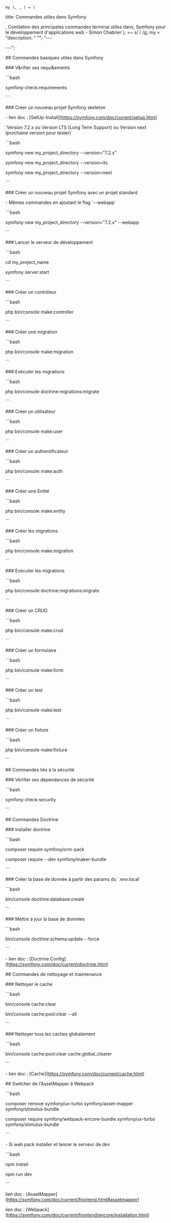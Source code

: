 
    my (, , ) = (
title: Commandes utiles dans Symfony

, Comilation des principales commandes terminal utiles dans, Symfony pour le développement d'applications web - Simon Chabrier
);
     =~ s/
/ /g;
    my  = "description: " "";
    "---

---";
  

\## Commandes basiques utiles dans Symfony

\### V&rifier ses requi&ements

\`\`\`bash

symfony check:requirements

\`\`\`

\### Créer un nouveau projet Symfony skeleton

\- lien doc :
\[SetUp-Install\](https://symfony.com/doc/current/setup.html)

\`Version 7.2.x ou Version LTS (Long Term Support) ou Version next
(prochaine version pour tester)\`

\`\`\`bash

symfony new my_project_directory --version="7.2.x"

symfony new my_project_directory --version=lts

symfony new my_project_directory --version=next

\`\`\`

\### Créer un nouveau projet Symfony avec un projet standard

\- Mêmes commandes en ajoutant le flag \`--webapp\`

\`\`\`bash

symfony new my_project_directory --version="7.2.x" --webapp

\`\`\`

\### Lancer le serveur de développement

\`\`\`bash

cd my_project_name

symfony server:start

\`\`\`

\### Créer un contrôleur

\`\`\`bash

php bin/console make:controller

\`\`\`

\### Créer une migration

\`\`\`bash

php bin/console make:migration

\`\`\`

\### Exécuter les migrations

\`\`\`bash

php bin/console doctrine:migrations:migrate

\`\`\`

\### Créer un utilisateur

\`\`\`bash

php bin/console make:user

\`\`\`

\### Créer un authentificateur

\`\`\`bash

php bin/console make:auth

\`\`\`

\### Créer une Entité

\`\`\`bash

php bin/console make:entity

\`\`\`

\### Créer les migrations

\`\`\`bash

php bin/console make:migration

\`\`\`

\### Exécuter les migrations

\`\`\`bash

php bin/console doctrine:migrations:migrate

\`\`\`

\### Créer un CRUD

\`\`\`bash

php bin/console make:crud

\`\`\`

\### Créer un formulaire

\`\`\`bash

php bin/console make:form

\`\`\`

\### Créer un test

\`\`\`bash

php bin/console make:test

\`\`\`

\### Créer un fixture

\`\`\`bash

php bin/console make:fixture

\`\`\`

\## Commandes liés à la sécurité

\### Vérifier ses dépendances de sécurité

\`\`\`bash

symfony check:security

\`\`\`

\## Commandes Doctrine

\### installer doctrine

\`\`\`bash

composer require symfony/orm-pack

composer require --dev symfony/maker-bundle

\`\`\`

\### Créer la base de donnée à partir des params du \`.env.local\`

\`\`\`bash

bin/console doctrine:database:create

\`\`\`

\### Mettre à jour la base de données

\`\`\`bash

bin/console doctrine:schema:update --force

\`\`\`

\- lien doc : \[Doctrine
Config\](https://symfony.com/doc/current/doctrine.html)

\## Commandes de nettoyage et maintenance

\### Nettoyer le cache

\`\`\`bash

bin/console cache:clear

bin/console cache:pool:clear --all

\`\`\`

\### Nettoyer tous les caches globalement

\`\`\`bash

bin/console cache:pool:clear cache.global_clearer

\`\`\`

\- lien doc : \[Cache\](https://symfony.com/doc/current/cache.html)

\## Switcher de l'AssetMapper à Webpack

\`\`\`bash

composer remove symfony/ux-turbo symfony/asset-mapper
symfony/stimulus-bundle

composer require symfony/webpack-encore-bundle symfony/ux-turbo
symfony/stimulus-bundle

\`\`\`

\- Si web pack installer et lancer le serveur de dev

\`\`\`bash

npm install

npm run dev

\`\`\`

lien doc :
\[AssetMapper\](https://symfony.com/doc/current/frontend.html#assetmapper)

lien doc :
\[Webpack\](https://symfony.com/doc/current/frontend/encore/installation.html)
